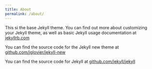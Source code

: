 ```yaml
---
title: About
permalink: /about/
---
```


This si the base Jekyll theme.  You can find out more about customizing your Jekyll theme, as well as basic Jekyll usage documentation at [jekyllrb.com](http://jekyllrb.com)  

You can find the source code for the Jekyll new theme at [github.com/jglovier/jekyll-new](http://github.com/jglovier/jekyll-new)  

You can find the source code for Jekyll at [github.com/jekyll/jekyll](http://github.com/jekyll/jekyll)  
